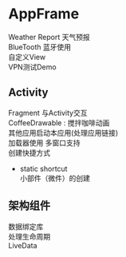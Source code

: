 # AppFrame
Weather Report 天气预报  
BlueTooth 蓝牙使用  
自定义View   
VPN测试Demo

## Activity  
Fragment 与Activity交互  
CoffeeDrawable : 搅拌咖啡动画  
其他应用启动本应用(处理应用链接)  
加载器使用
多窗口支持  
创建快捷方式  
* static shortcut  
小部件（微件）的创建  

## 架构组件
数据绑定库  
处理生命周期  
LiveData   
